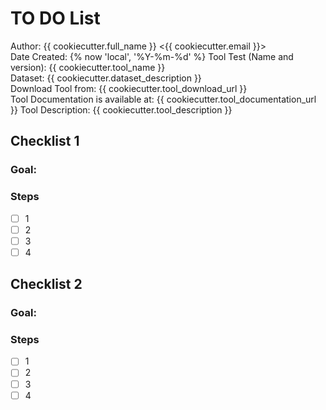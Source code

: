 # TO DO List
Author: {{ cookiecutter.full_name }} <{{ cookiecutter.email }}>   
Date Created: {% now 'local', '%Y-%m-%d' %}
Tool Test (Name and version): {{ cookiecutter.tool_name }}  
Dataset: {{ cookiecutter.dataset_description }}       
Download Tool from: {{ cookiecutter.tool_download_url }}  
Tool Documentation is available at: {{ cookiecutter.tool_documentation_url }}  Tool Description: {{ cookiecutter.tool_description }} 

## Checklist 1
### Goal:


### Steps
-  [ ] 1
-  [ ] 2
-  [ ] 3
-  [ ] 4

## Checklist 2
### Goal:


### Steps
-  [ ] 1
-  [ ] 2
-  [ ] 3
-  [ ] 4
